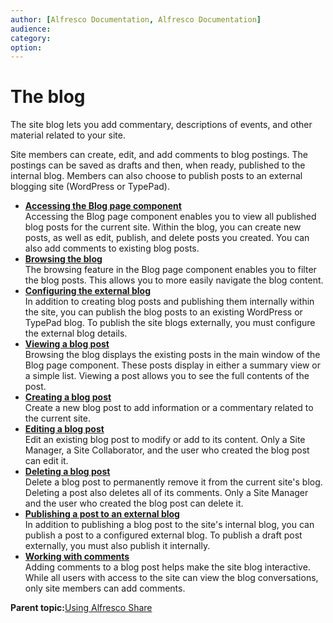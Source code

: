 ```yaml
---
author: [Alfresco Documentation, Alfresco Documentation]
audience: 
category: 
option: 
---
```


# The blog

The site blog lets you add commentary, descriptions of events, and other material related to your site.

Site members can create, edit, and add comments to blog postings. The postings can be saved as drafts and then, when ready, published to the internal blog. Members can also choose to publish posts to an external blogging site \(WordPress or TypePad\).

-   **[Accessing the Blog page component](../tasks/blog-page-access.md)**  
Accessing the Blog page component enables you to view all published blog posts for the current site. Within the blog, you can create new posts, as well as edit, publish, and delete posts you created. You can also add comments to existing blog posts.
-   **[Browsing the blog](../tasks/blog-browse.md)**  
 The browsing feature in the Blog page component enables you to filter the blog posts. This allows you to more easily navigate the blog content.
-   **[Configuring the external blog](../tasks/blog-configure.md)**  
In addition to creating blog posts and publishing them internally within the site, you can publish the blog posts to an existing WordPress or TypePad blog. To publish the site blogs externally, you must configure the external blog details.
-   **[Viewing a blog post](../tasks/blog-post-view.md)**  
Browsing the blog displays the existing posts in the main window of the Blog page component. These posts display in either a summary view or a simple list. Viewing a post allows you to see the full contents of the post.
-   **[Creating a blog post](../tasks/blog-post-create.md)**  
Create a new blog post to add information or a commentary related to the current site.
-   **[Editing a blog post](../tasks/blog-post-edit.md)**  
Edit an existing blog post to modify or add to its content. Only a Site Manager, a Site Collaborator, and the user who created the blog post can edit it.
-   **[Deleting a blog post](../tasks/blog-post-delete.md)**  
Delete a blog post to permanently remove it from the current site's blog. Deleting a post also deletes all of its comments. Only a Site Manager and the user who created the blog post can delete it.
-   **[Publishing a post to an external blog](../tasks/blog-post-publish-external.md)**  
In addition to publishing a blog post to the site's internal blog, you can publish a post to a configured external blog. To publish a draft post externally, you must also publish it internally.
-   **[Working with comments](../concepts/blog-comment.md)**  
Adding comments to a blog post helps make the site blog interactive. While all users with access to the site can view the blog conversations, only site members can add comments.

**Parent topic:**[Using Alfresco Share](../topics/sh-uh-welcome.md)

